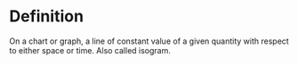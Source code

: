 # Definition

On a chart or graph, a line of constant value of a given quantity with
respect to either space or time. Also called isogram.
